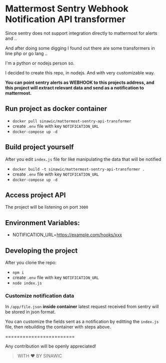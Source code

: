 
# Mattermost Sentry Webhook Notification API transformer

Since sentry does not support integration directly to mattermost for alerts and ..

And after doing some digging I found out there are some transformers in line php or go lang ..

I'm a python or nodejs person so.

I decided to create this repo, in nodejs. And with very customizable way.

**You can point sentry alerts as WEBHOOK to this projects address, and this project will extract relevant data and send as a notification to mattermost.**


## Run project as docker container

- `docker pull sinawic/mattermost-sentry-api-transformer`
- create `.env` file with key `NOTIFICATION_URL`
- `docker-compose up -d`


## Build project yourself

After you edit `index.js` file for like manipulating the data that will be notified

- `docker build -t sinawic/mattermost-sentry-api-transformer .`
- create `.env` file with key `NOTIFICATION_URL`
- `docker-compose up -d`


## Access project API

The project will be listening on port `3000`


## Environment Variables:

- NOTIFICATION_URL=https://example.com/hooks/xxx


## Developing the project

After you clone the repo:

- `npm i`
- create `.env` file with key `NOTIFICATION_URL`
- `node index.js`


### Customize notification data

In `/app/file.json` **inside container** latest request received from sentry will be stored in json format.

You can customize the fields sent as a notification by editting the `index.js` file, then rebuilding the container with steps above.

========================

Any contribution will be openly appreciated!

> WITH ❤ BY SINAWIC
